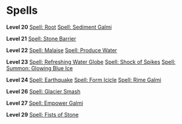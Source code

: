 <!-- TITLE: Geomancer -->
<!-- SUBTITLE: Geomancers are in tune with their environment, capable of channeling the strength of raging rivers, erupting volcanos, crashing landslides and crushing ice into weapons of destruction.  Some practicioners have even taken to animating the elements into combat-ready golems that willingly do their bidding.  -->

# Spells

**Level 20**
[Spell: Root](root)
[Spell: Sediment Galmi](sediment-galmi)

**Level 21**
[Spell: Stone Barrier](stone-barrier)

**Level 22**
[Spell: Malaise](malaise)
[Spell: Produce Water](produce-water)

**Level 23**
[Spell: Refreshing Water Globe](refreshing-water-globe)
[Spell: Shock of Spikes](shock-of-spikes)
[Spell: Summon: Glowing Blue Ice](summon-glowing-blue-ice)

**Level 24**
[Spell: Earthquake](earthquake)
[Spell: Form Icicle](form-icicle)
[Spell: Rime Galmi](rime-galmi)

**Level 26**
[Spell: Glacier Smash](glacier-smash)

**Level 27**
[Spell: Empower Galmi](empower-galmi)

**Level 29**
[Spell: Fists of Stone](fists-of-stone)